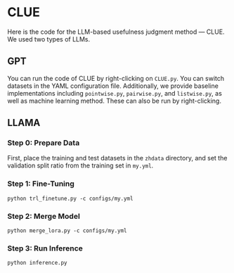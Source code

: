 # CLUE

Here is the code for the LLM-based usefulness judgment method — CLUE. We used two types of LLMs.

## GPT

You can run the code of CLUE by right-clicking on  `CLUE.py`. You can switch datasets in the YAML configuration file. Additionally, we provide baseline implementations including `pointwise.py`, `pairwise.py`, and `listwise.py`, as well as machine learning method. These can also be run by right-clicking.

## LLAMA

### Step 0: Prepare Data

First, place the training and test datasets in the `zhdata` directory, and set the validation split ratio from the training set in `my.yml`.

### Step 1: Fine-Tuning

```
python trl_finetune.py -c configs/my.yml
```

### Step 2: Merge Model

```
python merge_lora.py -c configs/my.yml
```

### Step 3: Run Inference

```
python inference.py
```
